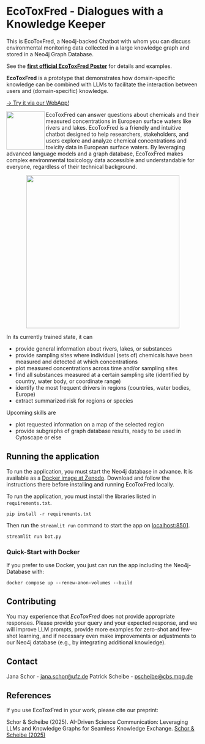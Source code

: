# EcoToxFred - Dialogues with a Knowledge Keeper

This is EcoToxFred, a Neo4j-backed Chatbot with whom you can discuss environmental monitoring data collected in a large
knowledge graph and stored in a Neo4j Graph Database.

See the **[first official EcoToxFred Poster](figures/2025_01_27_EcoToxFred.pdf)** for details and examples.

**EcoToxFred** is a prototype that demonstrates how domain-specific knowledge can be combined with LLMs to
facilitate the interaction between users and (domain-specific) knowledge.

[&rarr; Try it via our WebApp!](https://ecotoxfred.web.app.ufz.de/)

<p><img align="left" width="100" src="figures/assistant.png" />
EcoToxFred can answer questions about chemicals and their measured concentrations in European surface waters like rivers and lakes.
EcoToxFred is a friendly and intuitive chatbot designed to help researchers, stakeholders, and users explore and analyze chemical concentrations and toxicity data in European surface waters.
By leveraging advanced language models and a graph database, EcoToxFred makes complex environmental toxicology data 
accessible and understandable for everyone, regardless of their technical background.
</p>

<p align="center"><img width="400" src="figures/show_tool.png" /></p>

In its currently trained state, it can

- provide general information about rivers, lakes, or substances
- provide sampling sites where individual (sets of) chemicals have been measured and detected at which concentrations
- plot measured concentrations across time and/or sampling sites
- find all substances measured at a certain sampling site (identified by country, water body, or coordinate range)
- identify the most frequent drivers in regions (countries, water bodies, Europe)
- extract summarized risk for regions or species

Upcoming skills are

- plot requested information on a map of the selected region
- provide subgraphs of graph database results, ready to be used in Cytoscape or else

## Running the application

To run the application, you must start the Neo4j database in advance.
It is available as a [Docker image at Zenodo](https://zenodo.org/records/14616124).
Download and follow the instructions there before installing and running EcoToxFred locally.

To run the application, you must install the libraries listed in `requirements.txt`.

```{sh}
pip install -r requirements.txt
```

Then run the `streamlit run` command to start the app on [localhost:8501](http://localhost:8501/).

```{sh}
streamlit run bot.py
```

### Quick-Start with Docker

If you prefer to use Docker, you just can run the app including the Neo4j-Database with:

```shell
docker compose up --renew-anon-volumes --build
```

## Contributing

You may experience that *EcoToxFred* does not provide appropriate responses.
Please provide your query and your expected response, and we will improve LLM prompts,
provide more examples for zero-shot and few-shot learning,
and if necessary even make improvements or adjustments to our Neo4j database
(e.g., by integrating additional knowledge).

## Contact

Jana Schor - jana.schor@ufz.de
Patrick Scheibe - pscheibe@cbs.mpg.de

## References

If you use EcoToxFred in your work, please cite our preprint:

Schor & Scheibe (2025). AI-Driven Science Communication: Leveraging LLMs and Knowledge Graphs for Seamless Knowledge Exchange.
[Schor & Scheibe (2025)](https://www.biorxiv.org/content/10.1101/2025.07.04.663152v1)
